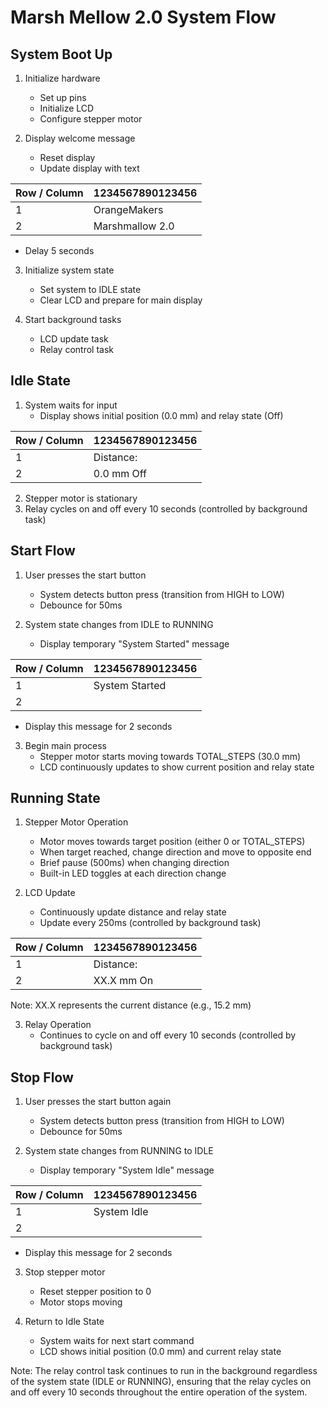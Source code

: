 # Marsh Mellow 2.0 System Flow

## System Boot Up

1. Initialize hardware
   - Set up pins
   - Initialize LCD
   - Configure stepper motor

2. Display welcome message
   - Reset display
   - Update display with text

| Row / Column | 1234567890123456 |
| ------------ | ---------------- |
| 1            | OrangeMakers     |
| 2            | Marshmallow 2.0  |

   - Delay 5 seconds

3. Initialize system state
   - Set system to IDLE state
   - Clear LCD and prepare for main display

4. Start background tasks
   - LCD update task
   - Relay control task

## Idle State

1. System waits for input
   - Display shows initial position (0.0 mm) and relay state (Off)

| Row / Column | 1234567890123456 |
| ------------ | ---------------- |
| 1            | Distance:        |
| 2            | 0.0 mm      Off  |

2. Stepper motor is stationary
3. Relay cycles on and off every 10 seconds (controlled by background task)

## Start Flow

1. User presses the start button
   - System detects button press (transition from HIGH to LOW)
   - Debounce for 50ms

2. System state changes from IDLE to RUNNING
   - Display temporary "System Started" message

| Row / Column | 1234567890123456 |
| ------------ | ---------------- |
| 1            | System Started   |
| 2            |                  |

   - Display this message for 2 seconds

3. Begin main process
   - Stepper motor starts moving towards TOTAL_STEPS (30.0 mm)
   - LCD continuously updates to show current position and relay state

## Running State

1. Stepper Motor Operation
   - Motor moves towards target position (either 0 or TOTAL_STEPS)
   - When target reached, change direction and move to opposite end
   - Brief pause (500ms) when changing direction
   - Built-in LED toggles at each direction change

2. LCD Update
   - Continuously update distance and relay state
   - Update every 250ms (controlled by background task)

| Row / Column | 1234567890123456 |
| ------------ | ---------------- |
| 1            | Distance:        |
| 2            | XX.X mm      On  |

   Note: XX.X represents the current distance (e.g., 15.2 mm)

3. Relay Operation
   - Continues to cycle on and off every 10 seconds (controlled by background task)

## Stop Flow

1. User presses the start button again
   - System detects button press (transition from HIGH to LOW)
   - Debounce for 50ms

2. System state changes from RUNNING to IDLE
   - Display temporary "System Idle" message

| Row / Column | 1234567890123456 |
| ------------ | ---------------- |
| 1            | System Idle      |
| 2            |                  |

   - Display this message for 2 seconds

3. Stop stepper motor
   - Reset stepper position to 0
   - Motor stops moving

4. Return to Idle State
   - System waits for next start command
   - LCD shows initial position (0.0 mm) and current relay state

Note: The relay control task continues to run in the background regardless of the system state (IDLE or RUNNING), ensuring that the relay cycles on and off every 10 seconds throughout the entire operation of the system.
